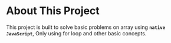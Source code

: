 # About This Project

This project is built to solve basic problems on array using **`native JavaScript`**, Only using for loop and other basic concepts.
